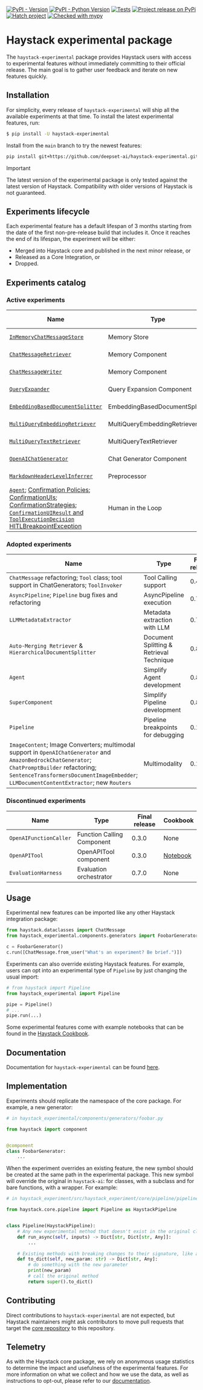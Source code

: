 [![PyPI - Version](https://img.shields.io/pypi/v/haystack-experimental.svg)](https://pypi.org/project/haystack-experimental)
[![PyPI - Python Version](https://img.shields.io/pypi/pyversions/haystack-experimental.svg)](https://pypi.org/project/haystack-experimental)
[![Tests](https://github.com/deepset-ai/haystack-experimental/actions/workflows/tests.yml/badge.svg)](https://github.com/deepset-ai/haystack-experimental/actions/workflows/tests.yml)
[![Project release on PyPi](https://github.com/deepset-ai/haystack-experimental/actions/workflows/pypi_release.yml/badge.svg)](https://github.com/deepset-ai/haystack-experimental/actions/workflows/pypi_release.yml)
[![Hatch project](https://img.shields.io/badge/%F0%9F%A5%9A-Hatch-4051b5.svg)](https://github.com/pypa/hatch)
[![Checked with mypy](https://www.mypy-lang.org/static/mypy_badge.svg)](https://mypy-lang.org/)

# Haystack experimental package

The `haystack-experimental` package provides Haystack users with access to experimental features without immediately
committing to their official release. The main goal is to gather user feedback and iterate on new features quickly.

## Installation

For simplicity, every release of `haystack-experimental` will ship all the available experiments at that time. To
install the latest experimental features, run:

```sh
$ pip install -U haystack-experimental
```

Install from the `main` branch to try the newest features:
```sh
pip install git+https://github.com/deepset-ai/haystack-experimental.git@main
```

> [!IMPORTANT]
> The latest version of the experimental package is only tested against the latest version of Haystack. Compatibility
> with older versions of Haystack is not guaranteed.

## Experiments lifecycle

Each experimental feature has a default lifespan of 3 months starting from the date of the first non-pre-release build
that includes it. Once it reaches the end of its lifespan, the experiment will be either:

- Merged into Haystack core and published in the next minor release, or
- Released as a Core Integration, or
- Dropped.

## Experiments catalog

### Active experiments

| Name                                                                                                                                                                                    | Type                           | Expected End Date | Dependencies | Cookbook                                                                                                                                                                                                                                             | Discussion    |
|-----------------------------------------------------------------------------------------------------------------------------------------------------------------------------------------|--------------------------------|-------------------|--------------|------------------------------------------------------------------------------------------------------------------------------------------------------------------------------------------------------------------------------------------------------|---------------|
| [`InMemoryChatMessageStore`][1]                                                                                                                                                         | Memory Store                   | December 2024     | None         | <a href="https://colab.research.google.com/github/deepset-ai/haystack-cookbook/blob/main/notebooks/conversational_rag_using_memory.ipynb" target="_parent"><img src="https://colab.research.google.com/assets/colab-badge.svg" alt="Open In Colab"/> | [Discuss][4]  |
| [`ChatMessageRetriever`][2]                                                                                                                                                             | Memory Component               | December 2024     | None         | <a href="https://colab.research.google.com/github/deepset-ai/haystack-cookbook/blob/main/notebooks/conversational_rag_using_memory.ipynb" target="_parent"><img src="https://colab.research.google.com/assets/colab-badge.svg" alt="Open In Colab"/> | [Discuss][4]  |
| [`ChatMessageWriter`][3]                                                                                                                                                                | Memory Component               | December 2024     | None         | <a href="https://colab.research.google.com/github/deepset-ai/haystack-cookbook/blob/main/notebooks/conversational_rag_using_memory.ipynb" target="_parent"><img src="https://colab.research.google.com/assets/colab-badge.svg" alt="Open In Colab"/> | [Discuss][4]  |
| [`QueryExpander`][5]                                                                                                                                                                    | Query Expansion Component      | October 2025      | None         | None                                                                                                                                                                                                                                                 | [Discuss][6]  |
| [`EmbeddingBasedDocumentSplitter`][8]                                                                                                                                                   | EmbeddingBasedDocumentSplitter | August 2025       | None         | None                                                                                                                                                                                                                                                 | [Discuss][7]  |
| [`MultiQueryEmbeddingRetriever`][13]                                                                                                                                                    | MultiQueryEmbeddingRetriever   | November 2025     | None         | None                                                                                                                                                                                                                                                 | [Discuss][11] |
| [`MultiQueryTextRetriever`][14]                                                                                                                                                         | MultiQueryTextRetriever        | November 2025     | None         | None                                                                                                                                                                                                                                                 | [Discuss][12] |
| [`OpenAIChatGenerator`][9]                                                                                                                                                              | Chat Generator Component       | November 2025     | None         | <a href="https://colab.research.google.com/github/deepset-ai/haystack-cookbook/blob/main/notebooks/hallucination_score_calculator.ipynb" target="_parent"><img src="https://colab.research.google.com/assets/colab-badge.svg" alt="Open In Colab"/>  | [Discuss][10] |
| [`MarkdownHeaderLevelInferrer`][15]                                                                                                                                                     | Preprocessor                   | January 2025      | None         | None                                                                                                                                                                                                                                                 | [Discuss][16] |
| [`Agent`][17]; [Confirmation Policies][18]; [ConfirmationUIs][19]; [ConfirmationStrategies][20]; [`ConfirmationUIResult` and `ToolExecutionDecision`][21] [HITLBreakpointException][22] | Human in the Loop              | December 2025     | rich         | None                                                                                                                                                                                                                                                 | [Discuss][23] |

[1]: https://github.com/deepset-ai/haystack-experimental/blob/main/haystack_experimental/chat_message_stores/in_memory.py
[2]: https://github.com/deepset-ai/haystack-experimental/blob/main/haystack_experimental/components/retrievers/chat_message_retriever.py
[3]: https://github.com/deepset-ai/haystack-experimental/blob/main/haystack_experimental/components/writers/chat_message_writer.py
[4]: https://github.com/deepset-ai/haystack-experimental/discussions/75
[5]: https://github.com/deepset-ai/haystack-experimental/blob/main/haystack_experimental/components/query/query_expander.py
[6]: https://github.com/deepset-ai/haystack-experimental/discussions/346
[7]: https://github.com/deepset-ai/haystack-experimental/discussions/356
[8]: https://github.com/deepset-ai/haystack-experimental/blob/main/haystack_experimental/components/preprocessors/embedding_based_document_splitter.py
[9]: https://github.com/deepset-ai/haystack-experimental/blob/main/haystack_experimental/components/generators/chat/openai.py
[10]: https://github.com/deepset-ai/haystack-experimental/discussions/361
[11]: https://github.com/deepset-ai/haystack-experimental/discussions/363
[12]: https://github.com/deepset-ai/haystack-experimental/discussions/364
[13]: https://github.com/deepset-ai/haystack-experimental/blob/main/haystack_experimental/components/retrievers/multi_query_embedding_retriever.py
[14]: https://github.com/deepset-ai/haystack-experimental/blob/main/haystack_experimental/components/retrievers/multi_query_text_retriever.py
[15]: https://github.com/deepset-ai/haystack-experimental/blob/main/haystack_experimental/components/retrievers/md_header_level_inferrer.py
[16]: https://github.com/deepset-ai/haystack-experimental/discussions/376
[17]: https://github.com/deepset-ai/haystack-experimental/blob/main/haystack_experimental/components/agents/agent.py
[18]: https://github.com/deepset-ai/haystack-experimental/blob/main/haystack_experimental/components/agents/human_in_the_loop/policies.py
[19]: https://github.com/deepset-ai/haystack-experimental/blob/main/haystack_experimental/components/agents/human_in_the_loop/user_interfaces.py
[20]: https://github.com/deepset-ai/haystack-experimental/blob/main/haystack_experimental/components/agents/human_in_the_loop/strategies.py
[21]: https://github.com/deepset-ai/haystack-experimental/blob/main/haystack_experimental/components/agents/human_in_the_loop/dataclasses.py
[22]: https://github.com/deepset-ai/haystack-experimental/blob/main/haystack_experimental/components/agents/human_in_the_loop/errors.py
[23]: https://github.com/deepset-ai/haystack-experimental/discussions/XXX

### Adopted experiments
| Name                                                                                   | Type                                     | Final release |
|----------------------------------------------------------------------------------------|------------------------------------------|---------------|
| `ChatMessage` refactoring; `Tool` class; tool support in ChatGenerators; `ToolInvoker` | Tool Calling support                     | 0.4.0         |
| `AsyncPipeline`; `Pipeline` bug fixes and refactoring                                  | AsyncPipeline execution                  | 0.7.0         |
| `LLMMetadataExtractor`                                                                 | Metadata extraction with LLM             | 0.7.0         |
| `Auto-Merging Retriever` & `HierarchicalDocumentSplitter`                              | Document Splitting & Retrieval Technique | 0.8.0         |
| `Agent`                                                                                | Simplify Agent development               | 0.8.0         |
| `SuperComponent`                                                                       | Simplify Pipeline development            | 0.8.0         |
| `Pipeline`                                                                             | Pipeline breakpoints for debugging       | 0.12.0        |
| `ImageContent`; Image Converters; multimodal support in `OpenAIChatGenerator` and `AmazonBedrockChatGenerator`; `ChatPromptBuilder` refactoring; `SentenceTransformersDocumentImageEmbedder`; `LLMDocumentContentExtractor`; new `Routers`                                                                                | Multimodality                            | 0.12.0        |

### Discontinued experiments

| Name                   | Type                       | Final release | Cookbook                                                                                                                                 |
|------------------------|----------------------------|---------------|------------------------------------------------------------------------------------------------------------------------------------------|
| `OpenAIFunctionCaller` | Function Calling Component | 0.3.0         | None                                                                                                                                     |
| `OpenAPITool`          | OpenAPITool component      | 0.3.0         | [Notebook](https://github.com/deepset-ai/haystack-experimental/blob/fe20b69b31243f8a3976e4661d9aa8c88a2847d2/examples/openapitool.ipynb) |
| `EvaluationHarness`    | Evaluation orchestrator    | 0.7.0         | None                                                                                                                                     |

## Usage

Experimental new features can be imported like any other Haystack integration package:

```python
from haystack.dataclasses import ChatMessage
from haystack_experimental.components.generators import FoobarGenerator

c = FoobarGenerator()
c.run([ChatMessage.from_user("What's an experiment? Be brief.")])
```

Experiments can also override existing Haystack features. For example, users can opt into an experimental type of
`Pipeline` by just changing the usual import:

```python
# from haystack import Pipeline
from haystack_experimental import Pipeline

pipe = Pipeline()
# ...
pipe.run(...)
```

Some experimental features come with example notebooks that can be found in the [Haystack Cookbook](https://haystack.deepset.ai/cookbook).

## Documentation

Documentation for `haystack-experimental` can be found [here](https://docs.haystack.deepset.ai/reference/experimental-data-classes-api).

## Implementation

Experiments should replicate the namespace of the core package. For example, a new generator:

```python
# in haystack_experimental/components/generators/foobar.py

from haystack import component


@component
class FoobarGenerator:
    ...

```

When the experiment overrides an existing feature, the new symbol should be created at the same path in the experimental
package. This new symbol will override the original in `haystack-ai`: for classes, with a subclass and for bare
functions, with a wrapper. For example:

```python
# in haystack_experiment/src/haystack_experiment/core/pipeline/pipeline.py

from haystack.core.pipeline import Pipeline as HaystackPipeline


class Pipeline(HaystackPipeline):
    # Any new experimental method that doesn't exist in the original class
    def run_async(self, inputs) -> Dict[str, Dict[str, Any]]:
        ...

    # Existing methods with breaking changes to their signature, like adding a new mandatory param
    def to_dict(self, new_param: str) -> Dict[str, Any]:
        # do something with the new parameter
        print(new_param)
        # call the original method
        return super().to_dict()

```

## Contributing

Direct contributions to `haystack-experimental` are not expected, but Haystack maintainers might ask contributors to move pull requests that target the [core repository](https://github.com/deepset-ai/haystack) to this repository.

## Telemetry

As with the Haystack core package, we rely on anonymous usage statistics to determine the impact and usefulness of the experimental features. For more information on what we collect and how we use the data, as well as instructions to opt-out, please refer to our [documentation](https://docs.haystack.deepset.ai/docs/telemetry).
